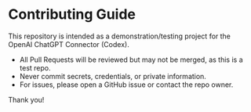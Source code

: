 # Contributing Guide

This repository is intended as a demonstration/testing project for the OpenAI ChatGPT Connector (Codex).

- All Pull Requests will be reviewed but may not be merged, as this is a test repo.
- Never commit secrets, credentials, or private information.
- For issues, please open a GitHub issue or contact the repo owner.

Thank you!
